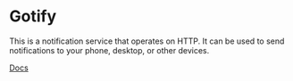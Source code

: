 # Gotify

This is a notification service that operates on HTTP. It can be used to send notifications to your phone, desktop, or other devices.

[Docs](https://gotify.net/)
